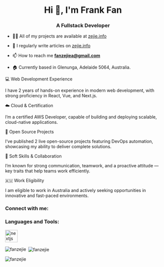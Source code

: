 <h1 align="center">Hi 👋, I'm Frank Fan</h1>
<h3 align="center">A Fullstack Developer</h3>

- 👨‍💻 All of my projects are available at [zejie.info](zejie.info)

- 📝 I regularly write articles on [zejie.info](zejie.info)

- 📫 How to reach me **fanzejiea@gmail.com**

- 🏠 Currently based in Glenunga, Adelaide 5064, Australia.

💻 Web Development Experience
  
I have 2 years of hands-on experience in modern web development, with strong proficiency in React, Vue, and Next.js.

☁️ Cloud & Certification
 
I’m a certified AWS Developer, capable of building and deploying scalable, cloud-native applications.

🚀 Open Source Projects
 
I’ve published 2 live open-source projects featuring DevOps automation, showcasing my ability to deliver complete solutions.

🤝 Soft Skills & Collaboration
 
I’m known for strong communication, teamwork, and a proactive attitude — key traits that help teams work efficiently.

🇦🇺 Work Eligibility
 
I am eligible to work in Australia and actively seeking opportunities in innovative and fast-paced environments.

<h3 align="left">Connect with me:</h3>
<p align="left">
</p>

<h3 align="left">Languages and Tools:</h3>
<p align="left"> <a href="https://nextjs.org/" target="_blank" rel="noreferrer"> <img src="https://cdn.worldvectorlogo.com/logos/nextjs-2.svg" alt="nextjs" width="40" height="40"/> </a> </p>

<p><img align="left" src="https://github-readme-stats.vercel.app/api/top-langs?username=fanzejie&show_icons=true&locale=en&layout=compact" alt="fanzejie" /></p>

<p>&nbsp;<img align="center" src="https://github-readme-stats.vercel.app/api?username=fanzejie&show_icons=true&locale=en" alt="fanzejie" /></p>

<p><img align="center" src="https://github-readme-streak-stats.herokuapp.com/?user=fanzejie&" alt="fanzejie" /></p>
